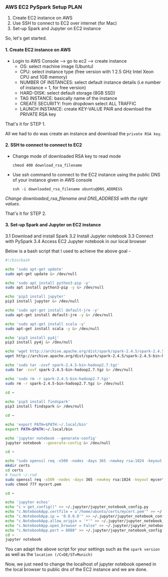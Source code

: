 ### AWS EC2 PySpark Setup PLAN

1. Create EC2 instance on AWS
2. Use SSH to connect to EC2 over internet (for Mac)
3. Set-up Spark and Jupyter on EC2 instance

So, let's get started.

#### 1. Create EC2 instance on AWS

* Login to AWS Console --> go to ec2 --> create instance
    * OS: select machine image (Ubuntu)
    * CPU: select instance type (free version with 1 2.5 GHz Intel Xeon CPU and 1GB memory)
    * NUMBER OF INSTANCES: select default instance details (i.e number of instance = 1, for free version)
    * HARD-DISK: select default storage (8GB SSD)
    * TAG INSTANCE: basically name of the instance
    * CREATE SECURITY: from dropdown select ALL TRAFFIC
    * LAUNCH INSTANCE: create KEY-VALUE PAIR and download the PRIVATE RSA key

That's it for STEP 1. 

All we had to do was create an instance and download the `private RSA key`.

#### 2. SSH to connect to connect to EC2

* Change mode of downloaded RSA key to read mode

    `chmod 400 download_rsa_filename`
* Use ssh command to connect to the EC2 instance using the public DNS of your instance given in AWS console

    `ssh -i downloaded_rsa_filename ubuntu@DNS_ADDRESS`

_Change downloaded_rsa_filename and DNS_ADDRESS with the right values_.

That's it for STEP 2.

#### 3. Set-up Spark and Jupyter on EC2 instance

3.1 Download and install Spark
3.2 Install Jupyter notebook
3.3 Connect with PySpark
3.4 Access EC2 Jupyter notebook in our local browser

Below is a bash script that I used to achieve the above goal -
```bash
#!/bin/bash

echo 'sudo apt-get update'
sudo apt-get update &> /dev/null

echo 'sudo apt install python3-pip -y'
sudo apt install python3-pip -y &> /dev/null

echo 'pip3 install jupyter'
pip3 install jupyter &> /dev/null

echo 'sudo apt-get install default-jre -y'
sudo apt-get install default-jre -y &> /dev/null

echo 'sudo apt-get install scala -y'
sudo apt-get install scala -y &> /dev/null

echo 'pip3 install py4j'
pip3 install py4j &> /dev/null

echo 'wget http://archive.apache.org/dist/spark/spark-2.4.5/spark-2.4.5-bin-hadoop2.7.tgz'
wget http://archive.apache.org/dist/spark/spark-2.4.5/spark-2.4.5-bin-hadoop2.7.tgz &> /dev/null

echo 'sudo tar -zxvf spark-2.4.5-bin-hadoop2.7.tgz'
sudo tar -zxvf spark-2.4.5-bin-hadoop2.7.tgz &> /dev/null

echo 'sudo rm -r spark-2.4.5-bin-hadoop2.7.tgz'
sudo rm -r spark-2.4.5-bin-hadoop2.7.tgz &> /dev/null
 
cd ~

echo 'pip3 install findspark'
pip3 install findspark &> /dev/null

cd ~

echo 'export PATH=$PATH:~/.local/bin'
export PATH=$PATH:~/.local/bin

echo 'jupyter notebook --generate-config'
jupyter notebook --generate-config &> /dev/null

cd ~

echo "sudo openssl req -x509 -nodes -days 365 -newkey rsa:1024 -keyout mycert.pem -out mycert.pem -subj '/C=DE/ST=Munich'"
mkdir certs
cd certs
# touch ~/.rnd
sudo openssl req -x509 -nodes -days 365 -newkey rsa:1024 -keyout mycert.pem -out mycert.pem -subj '/C=DE/ST=Munich' &> /dev/null
sudo chmod 777 mycert.pem

cd ~

echo 'jupyter echos'
echo "c = get_config()" >> ~/.jupyter/jupyter_notebook_config.py
echo "c.NotebookApp.certfile = u'/home/ubuntu/certs/mycert.pem'" >> ~/.jupyter/jupyter_notebook_config.py
echo "c.NotebookApp.ip = '0.0.0.0'" >> ~/.jupyter/jupyter_notebook_config.py
echo "c.NotebookApp.allow_origin = '*'" >> ~/.jupyter/jupyter_notebook_config.py
echo "c.NotebookApp.open_browser = False" >> ~/.jupyter/jupyter_notebook_config.py
echo "c.NotebookApp.port = 8888" >> ~/.jupyter/jupyter_notebook_config.py
cd ~
jupyter notebook
``` 

You can adapt the above script for your settings such as the `spark version` as well as the `location (/C=DE/ST=Munich)`

Now, we just need to change the localhost of jupyter notebook opened in the local browser to public dns of the EC2 instance and we are done.


